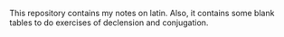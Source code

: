 
This repository contains my notes on latin.
Also, it contains some blank tables to do exercises of declension and conjugation.
